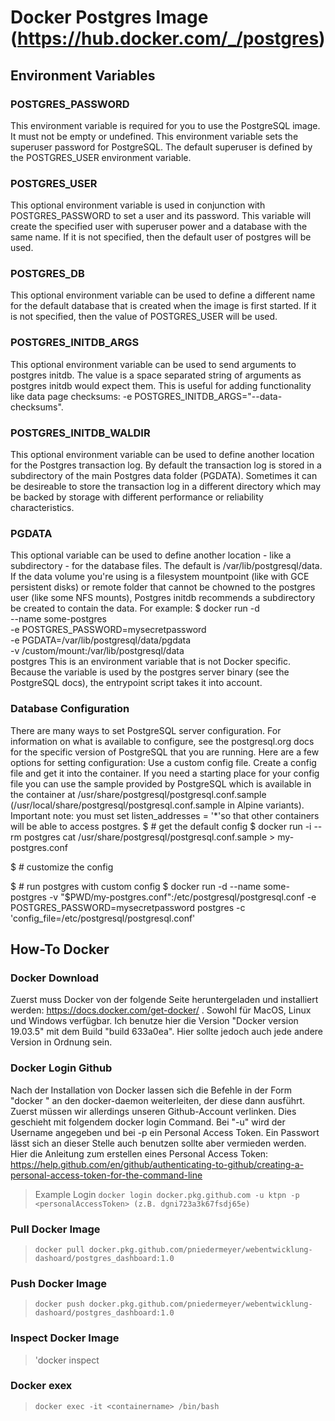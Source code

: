 # Docker Postgres Image (https://hub.docker.com/_/postgres)
## Environment Variables
### POSTGRES_PASSWORD
This environment variable is required for you to use the PostgreSQL image. It must not be empty or undefined. This environment variable sets the superuser password for PostgreSQL. The default superuser is defined by the POSTGRES_USER environment variable.
### POSTGRES_USER
This optional environment variable is used in conjunction with POSTGRES_PASSWORD to set a user and its password. This variable will create the specified user with superuser power and a database with the same name. If it is not specified, then the default user of postgres will be used.
### POSTGRES_DB
This optional environment variable can be used to define a different name for the default database that is created when the image is first started. If it is not specified, then the value of POSTGRES_USER will be used.
### POSTGRES_INITDB_ARGS
This optional environment variable can be used to send arguments to postgres initdb. The value is a space separated string of arguments as postgres initdb would expect them. This is useful for adding functionality like data page checksums: -e POSTGRES_INITDB_ARGS="--data-checksums".
### POSTGRES_INITDB_WALDIR
This optional environment variable can be used to define another location for the Postgres transaction log. By default the transaction log is stored in a subdirectory of the main Postgres data folder (PGDATA). Sometimes it can be desireable to store the transaction log in a different directory which may be backed by storage with different performance or reliability characteristics.
### PGDATA
This optional variable can be used to define another location - like a subdirectory - for the database files. The default is /var/lib/postgresql/data. If the data volume you're using is a filesystem mountpoint (like with GCE persistent disks) or remote folder that cannot be chowned to the postgres user (like some NFS mounts), Postgres initdb recommends a subdirectory be created to contain the data.
For example:
$ docker run -d \
    --name some-postgres \
    -e POSTGRES_PASSWORD=mysecretpassword \
    -e PGDATA=/var/lib/postgresql/data/pgdata \
    -v /custom/mount:/var/lib/postgresql/data \
    postgres
This is an environment variable that is not Docker specific. Because the variable is used by the postgres server binary (see the PostgreSQL docs), the entrypoint script takes it into account.
### Database Configuration
There are many ways to set PostgreSQL server configuration. For information on what is available to configure, see the postgresql.org docs for the specific version of PostgreSQL that you are running. Here are a few options for setting configuration:
Use a custom config file. Create a config file and get it into the container. If you need a starting place for your config file you can use the sample provided by PostgreSQL which is available in the container at /usr/share/postgresql/postgresql.conf.sample (/usr/local/share/postgresql/postgresql.conf.sample in Alpine variants).
Important note: you must set listen_addresses = '*'so that other containers will be able to access postgres.
$ # get the default config
$ docker run -i --rm postgres cat /usr/share/postgresql/postgresql.conf.sample > my-postgres.conf
 
$ # customize the config
 
$ # run postgres with custom config
$ docker run -d --name some-postgres -v "$PWD/my-postgres.conf":/etc/postgresql/postgresql.conf -e POSTGRES_PASSWORD=mysecretpassword postgres -c 'config_file=/etc/postgresql/postgresql.conf'

## How-To Docker
### Docker Download 
Zuerst muss Docker von der folgende Seite heruntergeladen und installiert werden: https://docs.docker.com/get-docker/ .
Sowohl für MacOS, Linux und Windows verfügbar. Ich benutze hier die Version "Docker version 19.03.5" mit dem Build "build 633a0ea". Hier sollte jedoch auch jede andere Version in Ordnung sein. 
### Docker Login Github
Nach der Installation von Docker lassen sich die Befehle in der Form "docker <command>" an den docker-daemon weiterleiten, der diese dann ausführt. Zuerst müssen wir allerdings unseren Github-Account verlinken. Dies geschieht mit folgendem docker login Command.
Bei "-u" wird der Username angegeben und bei -p ein Personal Access Token. Ein Passwort lässt sich an dieser Stelle auch benutzen sollte aber vermieden werden. Hier die Anleitung zum erstellen eines Personal Access Token: https://help.github.com/en/github/authenticating-to-github/creating-a-personal-access-token-for-the-command-line
> Example Login
> `docker login docker.pkg.github.com -u ktpn -p  <personalAccessToken> (z.B. dgni723a3k67fsdj65e)`
### Pull Docker Image
> `docker pull docker.pkg.github.com/pniedermeyer/webentwicklung-dashoard/postgres_dashboard:1.0`
### Push Docker Image
> `docker push docker.pkg.github.com/pniedermeyer/webentwicklung-dashoard/postgres_dashboard:1.0`
### Inspect Docker Image
> 'docker inspect <containername>
### Docker exex <Container>
> `docker exec -it <containername> /bin/bash`
